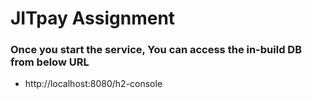 # JITpay Assignment

### Once you start the service, You can access the in-build DB from below URL 
* http://localhost:8080/h2-console